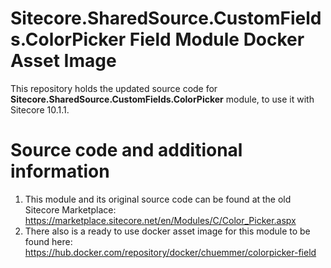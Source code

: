 # Sitecore.SharedSource.CustomFields.ColorPicker Field Module Docker Asset Image
This repository holds the updated source code for **Sitecore.SharedSource.CustomFields.ColorPicker** module, to use it with Sitecore 10.1.1.
# Source code and additional information
1. This module and its original source code can be found at the old Sitecore Marketplace: https://marketplace.sitecore.net/en/Modules/C/Color_Picker.aspx
2. There also is a ready to use docker asset image for this module to be found here: https://hub.docker.com/repository/docker/chuemmer/colorpicker-field
